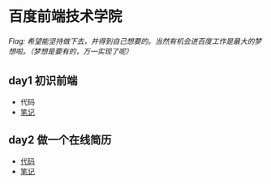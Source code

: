 # 百度前端技术学院
###### Flag: 希望能坚持做下去，并得到自己想要的。当然有机会进百度工作是最大的梦想啦。（梦想是要有的，万一实现了呢）
## day1 初识前端
* 代码
* [笔记](https://github.com/shiyutim/baidu_ife/tree/master/day1)

## day2 做一个在线简历
* [代码](https://github.com/shiyutim/baidu_ife/blob/master/day2/index.html)
* [笔记](https://github.com/shiyutim/baidu_ife/tree/master/day2)
